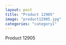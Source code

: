 ```yaml
---
layout: post
title: "Product 12905"
image: "product12905.jpg"
categories: "category1"
---
```

Product 12905
